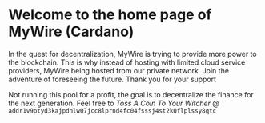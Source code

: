 # Welcome to the home page of MyWire (Cardano)
In the quest for decentralization, MyWire is trying to provide more power to the blockchain. This is why instead of hosting with limited cloud service providers, MyWire being hosted from our private network. Join the adventure of foreseeing the future. Thank you for your support

Not running this pool for a profit, the goal is to decentralize the finance for the next generation. Feel free to *Toss A Coin To Your Witcher* @ `addr1v9ptyd3kajpdnlw07jcc8lprnd4fc04fsssj4st2k0flplssy8qtc`
